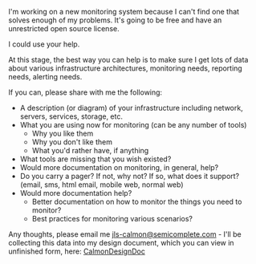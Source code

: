 ﻿
I'm working on a new monitoring system because I can't find one that solves
enough of my problems. It's going to be free and have an unrestricted open
source license.

I could use your help.

At this stage, the best way you can help is to make sure I get lots of data
about various infrastructure architectures, monitoring needs, reporting needs,
alerting needs.

If you can, please share with me the following:

  * A description (or diagram) of your infrastructure including network, servers, services, storage, etc.
  * What you are using now for monitoring (can be any number of tools)
    * Why you like them
    * Why you don't like them
    * What you'd rather have, if anything
  * What tools are missing that you wish existed?
  * Would more documentation on monitoring, in general, help?
  * Do you carry a pager? If not, why not? If so, what does it support? (email, sms, html email, mobile web, normal web)
  * Would more documentation help?
    * Better documentation on how to monitor the things you need to monitor?
    * Best practices for monitoring various scenarios?

Any thoughts, please email me jls-calmon@semicomplete.com - I'll be collecting this data into my design document, which you can view in unfinished form, here: [CalmonDesignDoc](CalmonDesignDoc.md)